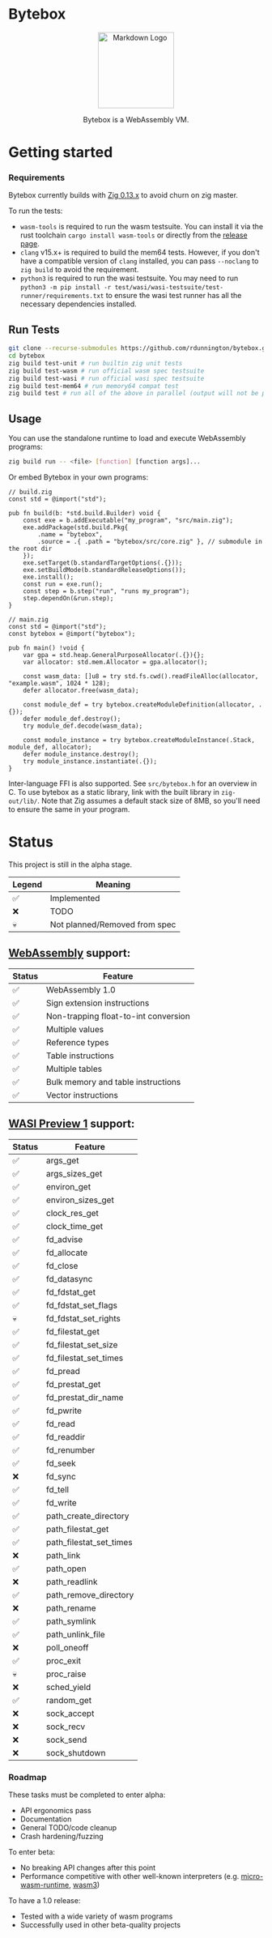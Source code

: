# Bytebox

<div align="center">
<a href=https://webassembly.org/><img src="https://avatars.githubusercontent.com/u/11578470?s=200&v=4" alt="Markdown Logo" width="150"/></a>

Bytebox is a WebAssembly VM.
</div>

# Getting started

### Requirements
Bytebox currently builds with [Zig 0.13.x](https://ziglang.org/download) to avoid churn on zig master.

To run the tests:
* `wasm-tools` is required to run the wasm testsuite. You can install it via the rust toolchain `cargo install wasm-tools` or directly from the [release page](https://github.com/bytecodealliance/wasm-tools/releases).
* `clang` v15.x+ is required to build the mem64 tests. However, if you don't have a compatible version of `clang` installed, you can pass `--noclang` to `zig build` to avoid the requirement.
* `python3` is required to run the wasi testsuite. You may need to run `python3 -m pip install -r test/wasi/wasi-testsuite/test-runner/requirements.txt` to ensure the wasi test runner has all the necessary dependencies installed.

## Run Tests

```sh
git clone --recurse-submodules https://github.com/rdunnington/bytebox.git
cd bytebox
zig build test-unit # run builtin zig unit tests
zig build test-wasm # run official wasm spec testsuite
zig build test-wasi # run official wasi spec testsuite
zig build test-mem64 # run memory64 compat test
zig build test # run all of the above in parallel (output will not be pretty!)
```

## Usage

You can use the standalone runtime to load and execute WebAssembly programs:
```sh
zig build run -- <file> [function] [function args]...
```

Or embed Bytebox in your own programs:

```zig
// build.zig
const std = @import("std");

pub fn build(b: *std.build.Builder) void {
    const exe = b.addExecutable("my_program", "src/main.zig");
    exe.addPackage(std.build.Pkg{
        .name = "bytebox",
        .source = .{ .path = "bytebox/src/core.zig" }, // submodule in the root dir
    });
    exe.setTarget(b.standardTargetOptions(.{}));
    exe.setBuildMode(b.standardReleaseOptions());
    exe.install();
    const run = exe.run();
    const step = b.step("run", "runs my_program");
    step.dependOn(&run.step);
}

// main.zig
const std = @import("std");
const bytebox = @import("bytebox");

pub fn main() !void {
    var gpa = std.heap.GeneralPurposeAllocator(.{}){};
    var allocator: std.mem.Allocator = gpa.allocator();

    const wasm_data: []u8 = try std.fs.cwd().readFileAlloc(allocator, "example.wasm", 1024 * 128);
    defer allocator.free(wasm_data);

    const module_def = try bytebox.createModuleDefinition(allocator, .{});
    defer module_def.destroy();
    try module_def.decode(wasm_data);

    const module_instance = try bytebox.createModuleInstance(.Stack, module_def, allocator);
    defer module_instance.destroy();
    try module_instance.instantiate(.{});
}
```

Inter-language FFI is also supported. See `src/bytebox.h` for an overview in C. To use bytebox as a static library, link with the built library in `zig-out/lib/`. Note that Zig assumes a default stack size of 8MB, so you'll need to ensure the same in your program.

# Status

This project is still in the alpha stage.

| Legend | Meaning |
| --- | --- |
|✅|Implemented|
|❌|TODO|
|💀|Not planned/Removed from spec|

## [WebAssembly](https://webassembly.github.io/spec/core/index.html) support:

| Status | Feature |
| --- | --- |
|✅|WebAssembly 1.0|
|✅|Sign extension instructions|
|✅|Non-trapping float-to-int conversion|
|✅|Multiple values|
|✅|Reference types|
|✅|Table instructions|
|✅|Multiple tables|
|✅|Bulk memory and table instructions|
|✅|Vector instructions|

## [WASI Preview 1](https://github.com/WebAssembly/WASI/tree/main) support:

| Status | Feature |
| --- | --- |
|✅|args_get|
|✅|args_sizes_get|
|✅|environ_get|
|✅|environ_sizes_get|
|✅|clock_res_get|
|✅|clock_time_get|
|✅|fd_advise|
|✅|fd_allocate|
|✅|fd_close|
|✅|fd_datasync|
|✅|fd_fdstat_get|
|✅|fd_fdstat_set_flags|
|💀|fd_fdstat_set_rights|
|✅|fd_filestat_get|
|✅|fd_filestat_set_size|
|✅|fd_filestat_set_times|
|✅|fd_pread|
|✅|fd_prestat_get|
|✅|fd_prestat_dir_name|
|✅|fd_pwrite|
|✅|fd_read|
|✅|fd_readdir|
|✅|fd_renumber|
|✅|fd_seek|
|❌|fd_sync|
|✅|fd_tell|
|✅|fd_write|
|✅|path_create_directory|
|✅|path_filestat_get|
|✅|path_filestat_set_times|
|❌|path_link|
|✅|path_open|
|❌|path_readlink|
|✅|path_remove_directory|
|❌|path_rename|
|✅|path_symlink|
|✅|path_unlink_file|
|❌|poll_oneoff|
|✅|proc_exit|
|💀|proc_raise|
|❌|sched_yield|
|✅|random_get|
|❌|sock_accept|
|❌|sock_recv|
|❌|sock_send|
|❌|sock_shutdown|

### Roadmap
These tasks must be completed to enter alpha:
* API ergonomics pass
* Documentation
* General TODO/code cleanup
* Crash hardening/fuzzing

To enter beta:
* No breaking API changes after this point
* Performance competitive with other well-known interpreters (e.g. [micro-wasm-runtime](https://github.com/bytecodealliance/wasm-micro-runtime), [wasm3](https://github.com/wasm3/wasm3))

To have a 1.0 release:
* Tested with a wide variety of wasm programs
* Successfully used in other beta-quality projects
